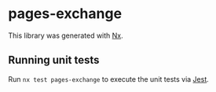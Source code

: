# pages-exchange

This library was generated with [Nx](https://nx.dev).

## Running unit tests

Run `nx test pages-exchange` to execute the unit tests via [Jest](https://jestjs.io).
